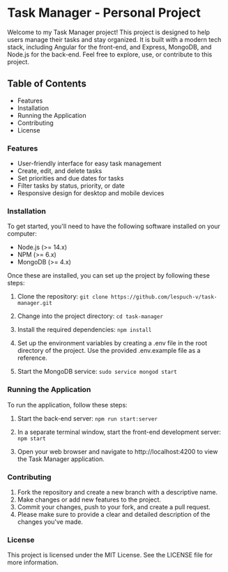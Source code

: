 # Task Manager - Personal Project

Welcome to my Task Manager project! This project is designed to help users manage their tasks and stay organized. It is built with a modern tech stack, including Angular for the front-end, and Express, MongoDB, and Node.js for the back-end. Feel free to explore, use, or contribute to this project.

## Table of Contents
- Features
- Installation
- Running the Application
- Contributing
- License

### Features
- User-friendly interface for easy task management
- Create, edit, and delete tasks
- Set priorities and due dates for tasks
- Filter tasks by status, priority, or date
- Responsive design for desktop and mobile devices

### Installation

To get started, you'll need to have the following software installed on your computer:

- Node.js (>= 14.x)
- NPM (>= 6.x)
- MongoDB (>= 4.x)

Once these are installed, you can set up the project by following these steps:
1. Clone the repository:
`git clone https://github.com/lespuch-v/task-manager.git`

2. Change into the project directory:
`cd task-manager`

3. Install the required dependencies:
`npm install`

4. Set up the environment variables by creating a .env file in the root directory of the project. Use the provided .env.example file as a reference.

5. Start the MongoDB service:
`sudo service mongod start`

### Running the Application

To run the application, follow these steps:
1. Start the back-end server:
`npm run start:server`

2. In a separate terminal window, start the front-end development server:
`npm start`

3. Open your web browser and navigate to http://localhost:4200 to view the Task Manager application.

### Contributing

1. Fork the repository and create a new branch with a descriptive name.
2. Make changes or add new features to the project.
3. Commit your changes, push to your fork, and create a pull request.
4. Please make sure to provide a clear and detailed description of the changes you've made.

### License
This project is licensed under the MIT License. See the LICENSE file for more information.
